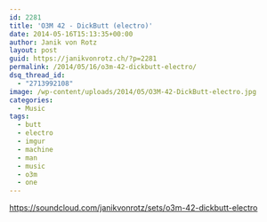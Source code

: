 ```yaml
---
id: 2281
title: 'O3M 42 - DickButt (electro)'
date: 2014-05-16T15:13:35+00:00
author: Janik von Rotz
layout: post
guid: https://janikvonrotz.ch/?p=2281
permalink: /2014/05/16/o3m-42-dickbutt-electro/
dsq_thread_id:
  - "2713992108"
image: /wp-content/uploads/2014/05/O3M-42-DickButt-electro.jpg
categories:
  - Music
tags:
  - butt
  - electro
  - imgur
  - machine
  - man
  - music
  - o3m
  - one
---
```

https://soundcloud.com/janikvonrotz/sets/o3m-42-dickbutt-electro